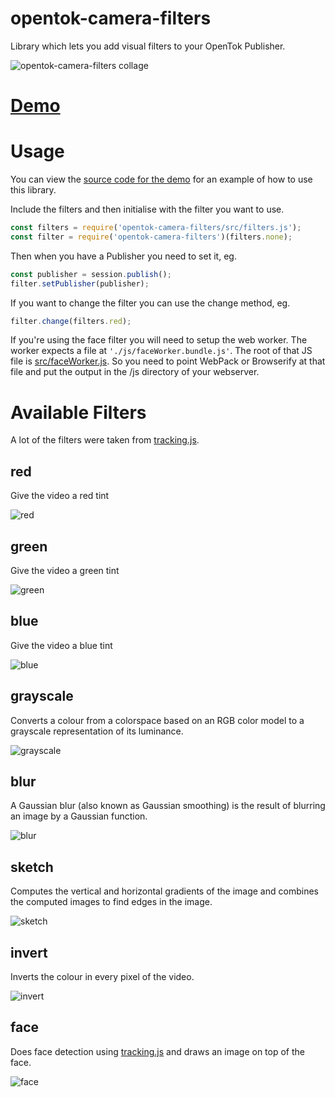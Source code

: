 # opentok-camera-filters
Library which lets you add visual filters to your OpenTok Publisher.

![opentok-camera-filters collage](https://github.com/aullman/opentok-camera-filters/raw/master/images/Collage.png)

# [Demo](https://aullman.github.io/opentok-camera-filters/)

# Usage

You can view the [source code for the demo](https://github.com/aullman/opentok-camera-filters/blob/gh-pages/src/demo.js) for an example of how to use this library.

Include the filters and then initialise with the filter you want to use.

```javascript
const filters = require('opentok-camera-filters/src/filters.js');
const filter = require('opentok-camera-filters')(filters.none);
```

Then when you have a Publisher you need to set it, eg.

```javascript
const publisher = session.publish();
filter.setPublisher(publisher);
```

If you want to change the filter you can use the change method, eg.

```javascript
filter.change(filters.red);
```

If you're using the face filter you will need to setup the web worker. The worker expects a file at `'./js/faceWorker.bundle.js'`. The root of that JS file is [src/faceWorker.js](/src/faceWorker.js). So you need to point WebPack or Browserify at that file and put the output in the /js directory of your webserver.

# Available Filters

A lot of the filters were taken from [tracking.js](https://trackingjs.com).

## red
Give the video a red tint

![red](https://github.com/aullman/opentok-camera-filters/raw/master/images/red.png)

## green
Give the video a green tint

![green](https://github.com/aullman/opentok-camera-filters/raw/master/images/green.png)

## blue
Give the video a blue tint

![blue](https://github.com/aullman/opentok-camera-filters/raw/master/images/blue.png)

## grayscale
Converts a colour from a colorspace based on an RGB color model to a grayscale representation of its luminance.

![grayscale](https://github.com/aullman/opentok-camera-filters/raw/master/images/grayscale.png)

## blur
A Gaussian blur (also known as Gaussian smoothing) is the result of blurring an image by a Gaussian function.

![blur](https://github.com/aullman/opentok-camera-filters/raw/master/images/blur.png)

## sketch
Computes the vertical and horizontal gradients of the image and combines the computed images to find edges in the image.

![sketch](https://github.com/aullman/opentok-camera-filters/raw/master/images/sketch.png)

## invert
Inverts the colour in every pixel of the video.

![invert](https://github.com/aullman/opentok-camera-filters/raw/master/images/invert.png)

## face
Does face detection using [tracking.js](https://trackingjs.com) and draws an image on top of the face.

![face](https://github.com/aullman/opentok-camera-filters/raw/master/images/face.png)
